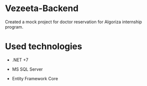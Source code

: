 # Vezeeta-Backend

Created a mock project for doctor reservation for Algoriza internship program.

# Used technologies

- .NET +7

- MS SQL Server

- Entity Framework Core
